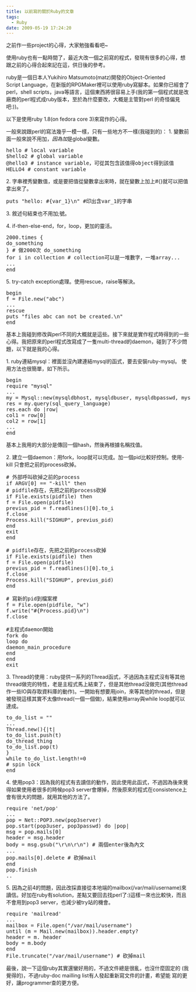 ```yaml
---
title: 以前寫的關於Ruby的文章
tags:
  - Ruby
date: 2009-05-19 17:24:20
---
```


<script type="text/javascript" src="https://googledrive.com/host/0B6HWfJSgyadTUzBPMzhVbWN0TzQ/scripts/shCore.js">
</script> <script type="text/javascript" src="https://googledrive.com/host/0B6HWfJSgyadTUzBPMzhVbWN0TzQ/scripts/shBrushRuby.js">
</script> <link rel="stylesheet" type="text/css" href="https://googledrive.com/host/0B6HWfJSgyadTUzBPMzhVbWN0TzQ/styles/shCore.css" /> <link rel="stylesheet" type="text/css" href="https://googledrive.com/host/0B6HWfJSgyadTUzBPMzhVbWN0TzQ/styles/shThemeDefault.css" /> <script type="text/javascript">
		SyntaxHighlighter.config.clipboardSwf = 'https://googledrive.com/host/0B6HWfJSgyadTUzBPMzhVbWN0TzQ/scripts/clipboard.swf';
		SyntaxHighlighter.all();

</script>

之前作一些project的心得，大家勉強看看吧~

使用ruby也有一點時間了，最近大改一個之前寫的程式，發現有很多的心得，想跟之前的心得合起來記在這，供日後的參考。

ruby是一個日本人Yukihiro Matsumoto(matz)開發的Object-Oriented Script&nbsp;Language，在新版的RPGMaker裡可以使用ruby寫腳本。如果你已經會了perl，shell scripts，java等語言，這個東西將很容易上手(我的第一個程式就是改廠商的perl程式成ruby版本，至於為什麼要改，大概是主管對perl 的奇怪偏見吧:))。

以下是使用ruby 1.8(on fedora core 3)來寫作的心得。

一般來說跟perl的寫法幾乎一模一樣，只有一些地方不一樣(我碰到的)：
1\. 變數前面一般來說不用加$，因為加$是global變數。

<pre class="brush: rb;">hello # local variable
$hello2 # global variable
@hello3 # instance variable，可從其包含該值得object得到該值
HELLO4 # constant variable</pre>

2\. 字串裡秀變數值，或是要把值從變數拿出來時，就在變數上加上#{}就可以把值拿出來了。

<pre class="brush: rb;">puts "hello: #{var_1}\n" #印出含var_1的字串</pre>

3\. 敘述句結束也不用加;號。

4\. if-then-else-end，for，loop，更加的靈活。

<pre class="brush: rb;">2000.times {
do_something
} # 做2000次 do_something
for i in collection # collection可以是一堆數字，一堆array...
...
end
</pre>

5\. try-catch exception處理。使用rescue，raise等解決。

<pre class="brush: rb;">begin
f = File.new("abc")
...
rescue
puts "files abc can not be created.\n"
end</pre>

基本上我碰到修改與perl不同的大概就是這些。接下來就是實作程式時得到的一些心得。我把原來的perl程式改寫成了一隻multi-thread的daemon，碰到了不少問題，以下就是我的心得。

1\. ruby連結mysql：裡面並沒內建連結mysql的函式，要去安裝ruby-mysql。
使用方法也很簡單，如下所示。

<pre class="brush: rb;">begin
require "mysql"
...
my = Mysql::new(mysqldbhost, mysqldbuser, mysqldbpasswd, mysqldbname)
res = my.query(sql_query_language)
res.each do |row|
col1 = row[0]
col2 = row[1]
...
end
</pre>

基本上我用的大部分是傳回一個hash，然後再根據名稱找值。

2\. 建立一個daemon：用fork，loop就可以完成。加一個pid比較好控制。使用-kill
只會把之前的process砍掉。

<pre class="brush: rb;"># 外部呼叫砍掉之前的process
if ARGV[0] == "-kill" then
# pidfile存在，先把之前的process砍掉
if File.exists(pidfile) then
f = File.open(pidfile)
previus_pid = f.readlines()[0].to_i
f.close
Process.kill("SIGHUP", previus_pid)
end
exit
end

# pidfile存在，先把之前的process砍掉
if File.exists(pidfile) then
f = File.open(pidfile)
previus_pid = f.readlines()[0].to_i
f.close
Process.kill("SIGHUP", previus_pid)
end

# 寫新的pid到檔案裡
f = File.open(pidfile, "w")
f.write("#{Process.pid}\n")
f.close

#主程式daemon開始
fork do
loop do
daemon_main_procedure
end
end
exit
</pre>

3\. Thread的使用：ruby提供一系列的Thread函式，不過因為主程式沒有等其他thread做完的特性，老是主程式馬上結束了，但是其他thread沒做完(其他thread作一些IO與存取資料庫的動作)。一開始有想要用join，來等其他的thread，但是被發現這樣其實不太像thread(一個一個做)，結果使用array與while loop就可以達成。

<pre class="brush: rb;">to_do_list = ""
...
Thread.new(){|t|
to_do_list.push(t)
do_thread_thing
to_do_list.pop(t)
}
while to_do_list.length!=0
# spin lock
end
</pre>

4\. 使用pop3：因為我的程式有去讀信的動作，因此使用此函式，不過因為後來覺得如果使用者很多的時候pop3 server會爆掉，然後原來的程式在consistence上會有很大的問題，就用其他的方法了。

<pre class="brush: rb;">require 'net/pop'
...
pop = Net::POP3.new(pop3server)
pop.start(pop3user, pop3passwd) do |pop|
msg = pop.mails[0]
header = msg.header
body = msg.gsub("\r\n\r\n") # 兩個enter後為內文
...
pop.mails[0].delete # 砍掉mail
end
pop.finish
..
</pre>

5\. 因為之前4的問題，因此改採直接從本地端的mailbox(/var/mail/username)來讀信。好加在ruby有solution，差點又要回去找perl了:)這樣一來也比較快，而且不會用到pop3 server，也減少被try站的機會。

<pre class="brush: rb;">require 'mailread'
...
mailbox = File.open("/var/mail/username")
until (m = Mail.new(mailbox)).header.empty?
header = m. header
body = m.body
end
File.truncate("/var/mail/username") # 砍掉mail
</pre>

最後，說一下這個ruby其實還蠻好用的，不過文件總是很亂，也沒什麼固定的
(我覺得的)，不過ruby-doc mailling list有人發起重新寫文件的計畫，希望能
寫的更好，讓programmer查的更方便。